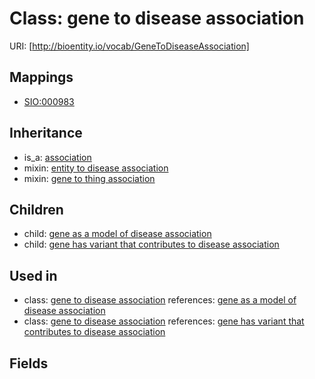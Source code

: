# Class: gene to disease association




URI: [http://bioentity.io/vocab/GeneToDiseaseAssociation]
## Mappings

 * [SIO:000983](http://semanticscience.org/resource/SIO_000983)
## Inheritance

 *  is_a: [association](Association.md)
 *  mixin: [entity to disease association](EntityToDiseaseAssociation.md)
 *  mixin: [gene to thing association](GeneToThingAssociation.md)
## Children

 *  child: [gene as a model of disease association](GeneAsAModelOfDiseaseAssociation.md)
 *  child: [gene has variant that contributes to disease association](GeneHasVariantThatContributesToDiseaseAssociation.md)
## Used in

 *  class: [gene to disease association](GeneToDiseaseAssociation.md) references: [gene as a model of disease association](GeneAsAModelOfDiseaseAssociation.md)
 *  class: [gene to disease association](GeneToDiseaseAssociation.md) references: [gene has variant that contributes to disease association](GeneHasVariantThatContributesToDiseaseAssociation.md)
## Fields

